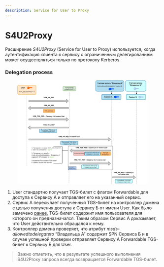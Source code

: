 ```yaml
---
description: Service for User to Proxy
---
```


# S4U2Proxy

Расширение _S4U2Proxy_ (Service for User to Proxy) используется, когда аутентификация клиента к сервису с ограниченным делегированием может осуществляться только по протоколу Kerberos.

### Delegation process

<figure><img src="../../../../.gitbook/assets/image (4).png" alt=""><figcaption></figcaption></figure>

1. User стандартно получает TGS-билет с флагом Forwardable для доступа к Сервису A и отправляет его на указанный сервис.
2. Сервис А пересылает полученный TGS-билет на контроллер домена с целью получения доступа к Сервису Б от имени User. Как было замечено [ранее](https://ardent101.github.io/posts/kerberos\_theory/#krb\_tgs\_rep), TGS-билет содержит имя пользователя для которого он предназначался. Таким образом Сервис А доказывает, что User действительно обращался к нему.
3. Контроллер домена проверяет, что атрибут _msds-allowedtodelegateto_ “Владельца А” содержит SPN Сервиса Б и в случае успешной проверки отправляет Сервису А Forwardable TGS-билет к Сервису Б для User.

> Важно отметить, что в результате успешного выполнения S4U2Proxy запроса всегда возвращается Forwardable TGS-билет.
